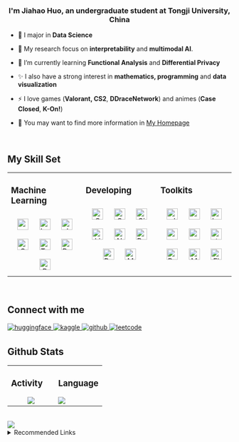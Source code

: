 ### <div align="center">I'm Jiahao Huo, an undergraduate student at Tongji University, China</div>  
  

- 🌌 I major in **Data Science**  
  

- 🔑 My research focus on **interpretability** and **multimodal AI**.  
  

- 🌱 I’m currently learning **Functional Analysis** and **Differential Privacy**  
  

- ✨ I also have a strong interest in **mathematics, programming** and **data visualization**  
  

- ⚡ I love games (**Valorant, CS2**, **DDraceNetwork**) and animes (**Case Closed**, **K-On!**)


- 🤣 You may want to find more information in [My Homepage](https://z1zs.github.io/)  
  

<br/>  


## My Skill Set  
<table><tr><td valign="top" width="33%">



### Machine Learning  
<div align="center">  
<a href="https://pytorch.org/" target="_blank"><img style="margin: 10px" src="https://profilinator.rishav.dev/skills-assets/pytorch-icon.svg" alt="pytorch" height="25" /></a> 
<a href="https://huggingface.co/docs/transformers/index" target="_blank"><img style="margin: 10px" src="https://avatars.githubusercontent.com/u/25720743?s=48&v=4" alt="huggingface" height="25" /></a>  
<a href="https://scikit-learn.org/" target="_blank"><img style="margin: 10px" src="https://avatars.githubusercontent.com/u/365630?s=48&v=4" alt="sklearn" height="25" /></a>  
<a href="https://opencv.org/" target="_blank"><img style="margin: 10px" src="https://profilinator.rishav.dev/skills-assets/opencv-icon.svg" alt="OpenCV" height="25" /></a>   
<a href="https://www.tensorflow.org/" target="_blank"><img style="margin: 10px" src="https://profilinator.rishav.dev/skills-assets/tensorflow-icon.svg" alt="TensorFlow" height="25" /></a>   
<a href="https://www.python.org/" target="_blank"><img style="margin: 10px" src="https://profilinator.rishav.dev/skills-assets/python-original.svg" alt="Python" height="25" /></a>  
<a href="https://www.r-project.org/" target="_blank"><img style="margin: 10px" src="https://profilinator.rishav.dev/skills-assets/r.svg" alt="R" height="25" /></a>  
</div>

</td><td valign="top" width="33%">



### Developing  
<div align="center">  
<a href="https://www.cprogramming.com/" target="_blank"><img style="margin: 10px" src="https://profilinator.rishav.dev/skills-assets/c-original.svg" alt="C" height="25" /></a>  
<a href="https://www.cplusplus.com/" target="_blank"><img style="margin: 10px" src="https://profilinator.rishav.dev/skills-assets/cplusplus-original.svg" alt="C++" height="25" /></a>  
<a href="https://github.com/" target="_blank"><img style="margin: 10px" src="https://profilinator.rishav.dev/skills-assets/git-scm-icon.svg" alt="Git" height="25" /></a>  
<a href="https://www.linux.org/" target="_blank"><img style="margin: 10px" src="https://profilinator.rishav.dev/skills-assets/linux-original.svg" alt="Linux" height="25" /></a>  
<a href="https://www.nginx.com/" target="_blank"><img style="margin: 10px" src="https://profilinator.rishav.dev/skills-assets/nginx-original.svg" alt="Nginx" height="25" /></a>  
<a href="https://www.gnu.org/software/bash/" target="_blank"><img style="margin: 10px" src="https://profilinator.rishav.dev/skills-assets/gnu_bash-icon.svg" alt="Bash" height="25" /></a>  
<a href="https://docs.microsoft.com/en-us/powershell/" target="_blank"><img style="margin: 10px" src="https://profilinator.rishav.dev/skills-assets/powershell.png" alt="PowerShell" height="25" /></a>  
<a href="https://www.mysql.com/" target="_blank"><img style="margin: 10px" src="https://profilinator.rishav.dev/skills-assets/mysql-original-wordmark.svg" alt="MySQL" height="25" /></a>  
</div>

</td><td valign="top" width="33%">



### Toolkits  
<div align="center">  
<a href="https://plotly.com/" target="_blank"><img style="margin: 10px" src="https://avatars.githubusercontent.com/u/5997976?s=48&v=4" alt="plotly" height="25" /></a>     
<a href="https://matplotlib.org/" target="_blank"><img style="margin: 10px" src="https://avatars.githubusercontent.com/u/215947?s=48&v=4" alt="matplotlib" height="25" /></a>  
<a href="https://www.latex-project.org/" target="_blank"><img style="margin: 10px" src="https://profilinator.rishav.dev/skills-assets/latex.png" alt="LaTeX" height="25" /></a>  
<a href="https://mermaid.js.org/" target="_blank"><img style="margin: 10px" src="https://avatars.githubusercontent.com/u/57169982?s=48&v=4" alt="mermaid" height="25" /></a>  
<a href="https://pandas.pydata.org/" target="_blank"><img style="margin: 10px" src="https://avatars.githubusercontent.com/u/21206976?s=48&v=4" alt="pandas" height="25" /></a>  
<a href="https://streamlit.io/" target="_blank"><img style="margin: 10px" src="https://avatars.githubusercontent.com/u/45109972?s=48&v=4" alt="streamlit" height="25" /></a>   
<a href="https://www.postgresql.org/" target="_blank"><img style="margin: 10px" src="https://profilinator.rishav.dev/skills-assets/postgresql-original-wordmark.svg" alt="PostgreSQL" height="25" /></a>  
<a href="https://www.mongodb.com/" target="_blank"><img style="margin: 10px" src="https://profilinator.rishav.dev/skills-assets/mongodb-original-wordmark.svg" alt="MongoDB" height="25" /></a>  
<a href="https://flask.palletsprojects.com/" target="_blank"><img style="margin: 10px" src="https://profilinator.rishav.dev/skills-assets/flask.png" alt="Flask" height="25" /></a>  
</div>

</td></tr></table>  

<br/>  


## Connect with me  
<a href="https://huggingface.co/Z1zs" target="_blank">
<img src=https://img.shields.io/badge/huggingface-%232429.svg?&style=for-the-badge&logo=huggingface&logoColor=white alt=huggingface style="margin-bottom: 5px;" />
</a>  
<a href="https://www.kaggle.com/z1zsss" target="_blank">
<img src=https://img.shields.io/badge/kaggle-%2344BAE8.svg?&style=for-the-badge&logo=kaggle&logoColor=white alt=kaggle style="margin-bottom: 5px;" />
</a>
<a href="https://github.com/Z1zs" target="_blank">
<img src=https://img.shields.io/badge/github-%2324292e.svg?&style=for-the-badge&logo=github&logoColor=white alt=github style="margin-bottom: 5px;" />
</a>  
<a href="https://leetcode.cn/u/sharp-noetherxzp/" target="_blank">
<img src=https://img.shields.io/badge/leetcode-%F6EFBD.svg?&style=for-the-badge&logo=leetcode&logoColor=white alt=leetcode style="margin-bottom: 5px;" />
</a>  

  

<br/>  


## Github Stats  
<table><tr><td valign="top" width="50%">

### Activity  
<div align="center"><img src="https://github-readme-stats.vercel.app/api?username=Z1zs&show_icons=true&count_private=true&hide_border=true" align="center" /></div>  

</td><td valign="top" width="50%">

### Language  
<img src="https://github-readme-stats.vercel.app/api/top-langs/?username=Z1zs&hide_border=true&layout=compact" align="left" />  
</td></tr></table> 
<br/>  


<div align="center">
<img src="https://komarev.com/ghpvc/?username=Z1zs&color=brightgreen" align="left" />
</div>  

<br />


<details>
  <summary>
    Recommended Links
  </summary>
  
  ## Blogs & Websites
  [Decoding intermediate activations in llama-2-7b](https://www.lesswrong.com/posts/fJE6tscjGRPnK8C2C/decoding-intermediate-activations-in-llama-2-7b)     
  [Advanced skills for Python](https://realpython.com/search?kind=article&kind=course&level=advanced)   
  [The Algorithmic Foundations of Differential Pivacy](https://differential-privacy.cn/)      
  [Programming Differential Pivacy](https://programming-dp.com/)       
  ## Repos
  [Interpretability Experiments](https://github.com/nrimsky/LM-exp)       
  [Representation Fine-tuning](https://github.com/stanfordnlp/pyreft)      
  [Multimodal Unlearning](https://github.com/somvy/multimodal_unlearning)     
  [Courese work for Database](https://github.com/billaronis/Optimal-Route-Finding-System-For-Ships-NodeJS-Dijkstra)       
  ## Books
  [Advanced Calculus by Woods (recommended by Richard Feynman)](https://archive.org/details/advancedcalculuswoods/page/n7/mode/2up)        
  [Information Theory, Inference, and Learning Algorithms by David MacKay](https://www.inference.org.uk/mackay/itila/)      
  ## People 
  **I sincerely appreciate everyone who has helped me!**    
  [Nrimsky](https://github.com/nrimsky)  
  [NielsRogge](https://github.com/NielsRogge)
  [Tianyi Tang](https://github.com/StevenTang1998)       
  [Zhengxuan Wu](https://github.com/frankaging)       
  [Alexey Dontsov](https://github.com/somvy)       
  [Weijia Wu](https://github.com/weijiawu)   
  [Bill Aronis](https://github.com/billaronis)     
</details>
